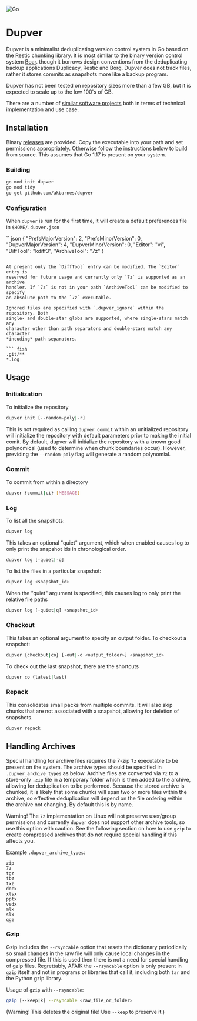 ![Go](https://github.com/akbarnes/dupver/workflows/Go/badge.svg)

# Dupver

Dupver is a minimalist deduplicating version control system in Go based on 
the Restic chunking library. It is most similar to the binary
version control system [Boar](https://github.com/mekberg/boar).
though it borrows design conventions from the deduplicating backup
applications Duplicacy, Restic and Borg.
Dupver does not track files, rather it stores commits as snapshots more like
a backup program. 

Dupver has not been tested on repository sizes more than
a few GB, but it is expected to scale up to the low 100's of GB. 

There are a number of [similar software projects](similar-software.md) both
in terms of technical implementation and use case.

## Installation

Binary [releases](github://github.com/akbarnes/dupver/releases) are provided. 
Copy the executable into your path and set permissions appropriately. Otherwise
follow the instructions below to build from source. This assumes that Go 1.17
is present on your system.

### Building

``` bash
go mod init dupver
go mod tidy
go get github.com/akbarnes/dupver
```

### Configuration

When `dupver` is run for the first time, it will create a default preferences
file in `$HOME/.dupver.json` 

`` json
{
  "PrefsMajorVersion": 2,
  "PrefsMinorVersion": 0,
  "DupverMajorVersion": 4,
  "DupverMinorVersion": 0,
  "Editor": "vi",
  "DiffTool": "kdiff3",
  "ArchiveTool": "7z"
}
```

At present only the `DiffTool` entry can be modified. The `Editor` entry is
reserved for future usage and currently only `7z` is supported as an archive
handler. If `7z` is not in your path `ArchiveTool` can be modified to specify
an absolute path to the `7z` executable.  

Ignored files are specified with `.dupver_ignore` within the repository. Both
single- and double-star globs are supported, where single-stars match any 
character other than path separators and double-stars match any character
*incuding* path separators.

``` fish
.git/**
*.log
```

## Usage

### Initialization

To initialize the repository

``` bash
dupver init [--random-poly|-r]
```

This is not required as calling `dupver commit` within an unitialized 
repository will initialize the repository with default parameters prior
to making the initial comit. By default, dupver will initialize the 
repository with a known good polynomical (used to determine 
when chunk boundaries occur). However, previding the `--random-poly`
flag will generate a random polynomial.

### Commit

To commit from within a directory

``` bash
dupver {commit|ci} [MESSAGE]
```

### Log

To list all the snapshots:

``` bash
dupver log
```

This takes an optional "quiet" argument, which when enabled causes log to only print the snapshot ids in chronological order.

``` bash
dupver log [-quiet|-q]
```

To list the files in a particular snapshot:

``` bash
dupver log <snapshot_id>
```

When the "quiet" argument is specified, this causes log to only print the relative file paths

``` bash
dupver log [-quiet|q] <snapshot_id>
```

### Checkout

This takes an optional argument to specify an output folder. To checkout a snapshot:

``` bash
dupver {checkout|co} [-out|-o <output_folder>] <snapshot_id>
```

To check out the last snapshot, there are the shortcuts

``` bash
dupver co {latest|last}
```

### Repack

This consolidates small packs from multiple commits. It will also skip chunks that are not associated 
with a snapshot, allowing for deletion of snapshots.

``` bash
dupver repack
```

## Handling Archives

Special handling for archive files requires the 7-zip `7z` executable to be present on the system. 
The archive types should be specified in `.dupver_archive_types` as below. Archive files are converted
via `7z` to a store-only `.zip` file in a temporary folder which is then added to the archive, allowing
for deduplication to be performed. Because the stored archive is chunked, it is likely that some
chunks will span two or more files within the archive, so effective deduplication will depend on the
file ordering within the archive not changing. By default this is by name. 

Warning! The `7z` implementation on Linux will not preserve user/group permissions and currently
`dupver` does not support other archive tools, so use this option with caution. See the following 
section on how to use `gzip` to create compressed archives that do not require special handling if 
this affects you.

Example `.dupver_archive_types`:

```
zip
7z
tgz
tbz
txz
docx
xlsx
pptx
vsdx
mlx
slx
qgz
```

### Gzip

Gzip includes the `--rsyncable` option that resets the dictionary periodically so small changes
in the raw file will only cause local changes in the compressed file. If this is used then
there is not a need for special handling of gzip files. Regrettably, AFAIK the `--rsyncable` option
is only present in `gzip` itself and not in programs or libraries that call it, including both
`tar` and the Python gzip library.

Usage of `gzip` with `--rsyncable`:

``` bash 
gzip [--keep|k] --rsyncable <raw_file_or_folder>
```

(Warning! This deletes the original file! Use `--keep` to preserve it.)
